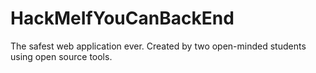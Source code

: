 HackMeIfYouCanBackEnd
=====================

The safest web application ever. Created by two open-minded students using open source tools. 
